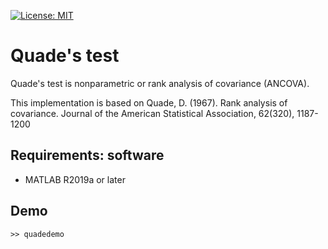 [![License: MIT](https://img.shields.io/badge/License-MIT-success.svg)](https://opensource.org/licenses/MIT)

# Quade's test

Quade's test is nonparametric or rank analysis of covariance (ANCOVA).

This implementation is based on Quade, D. (1967). Rank analysis of covariance. Journal of the American Statistical Association, 62(320), 1187-1200

## Requirements: software
* MATLAB R2019a or later


## Demo
~~~
>> quadedemo
~~~
